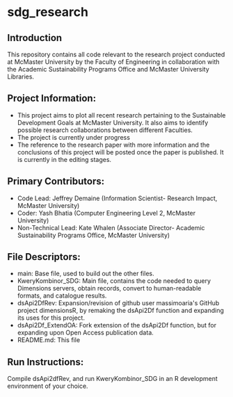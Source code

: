 # sdg_research

## Introduction

This repository contains all code relevant to the research project conducted at McMaster University by the Faculty of Engineering in collaboration with the Academic Sustainability Programs Office and McMaster University Libraries.

## Project Information:
- This project aims to plot all recent research pertaining to the Sustainable Development Goals at McMaster University. It also aims to identify possible research collaborations between different Faculties.
- The project is currently under progress
- The reference to the research paper with more information and the conclusions of this project will be posted once the paper is published. It is currently in the editing stages.

## Primary Contributors:
- Code Lead: Jeffrey Demaine (Information Scientist- Research Impact, McMaster University)
- Coder: Yash Bhatia (Computer Engineering Level 2, McMaster University)
- Non-Technical Lead: Kate Whalen (Associate Director- Academic Sustainability Programs Office, McMaster University)

## File Descriptors:
- main: Base file, used to build out the other files.
- KweryKombinor_SDG: Main file, contains the code needed to query Dimensions servers, obtain records, convert to human-readable formats, and catalogue results.
- dsApi2DfRev: Expansion/revision of github user massimoaria's GitHub project dimensionsR, by remaking the dsApi2Df function and expanding its uses for this project.
- dsApi2Df_ExtendOA: Fork extension of the dsApi2Df function, but for expanding upon Open Access publication data.
- README.md: This file

## Run Instructions: 
Compile dsApi2dfRev, and run KweryKombinor_SDG in an R development environment of your choice.
